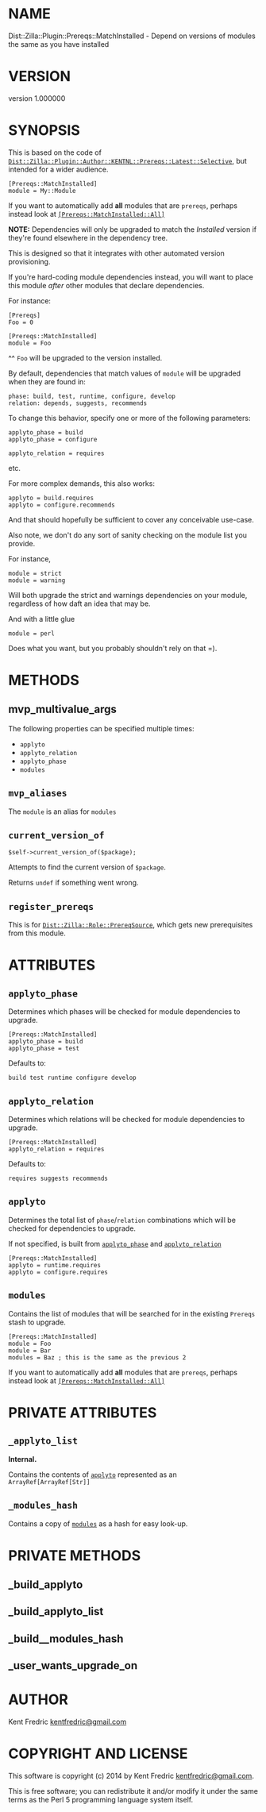 # NAME

Dist::Zilla::Plugin::Prereqs::MatchInstalled - Depend on versions of modules the same as you have installed

# VERSION

version 1.000000

# SYNOPSIS

This is based on the code of [`Dist::Zilla::Plugin::Author::KENTNL::Prereqs::Latest::Selective`](https://metacpan.org/pod/Dist::Zilla::Plugin::Author::KENTNL::Prereqs::Latest::Selective), but intended for a wider audience.

    [Prereqs::MatchInstalled]
    module = My::Module

If you want to automatically add **all** modules that are `prereqs`, perhaps instead look at [`[Prereqs::MatchInstalled::All]`](https://metacpan.org/pod/Dist::Zilla::Plugin::Prereqs::MatchInstalled::All)

**NOTE:** Dependencies will only be upgraded to match the _Installed_ version if they're found elsewhere in the dependency tree.

This is designed so that it integrates with other automated version provisioning.

If you're hard-coding module dependencies instead, you will want to place this module _after_ other modules that declare dependencies.

For instance:

    [Prereqs]
    Foo = 0

    [Prereqs::MatchInstalled]
    module = Foo

^^ `Foo` will be upgraded to the version installed.

By default, dependencies that match values of `module` will be upgraded when they are found in:

    phase: build, test, runtime, configure, develop
    relation: depends, suggests, recommends

To change this behavior, specify one or more of the following parameters:

    applyto_phase = build
    applyto_phase = configure

    applyto_relation = requires

etc.

For more complex demands, this also works:

    applyto = build.requires
    applyto = configure.recommends

And that should hopefully be sufficient to cover any conceivable use-case.

Also note, we don't do any sort of sanity checking on the module list you provide.

For instance,

    module = strict
    module = warning

Will both upgrade the strict and warnings dependencies on your module, regardless of how daft an idea that may be.

And with a little glue

    module = perl

Does what you want, but you probably shouldn't rely on that =).

# METHODS

## mvp\_multivalue\_args

The following properties can be specified multiple times:

- `applyto`
- `applyto_relation`
- `applyto_phase`
- `modules`

## `mvp_aliases`

The `module` is an alias for `modules`

## `current_version_of`

    $self->current_version_of($package);

Attempts to find the current version of `$package`.

Returns `undef` if something went wrong.

## `register_prereqs`

This is for [`Dist::Zilla::Role::PrereqSource`](https://metacpan.org/pod/Dist::Zilla::Role::PrereqSource), which gets new prerequisites
from this module.

# ATTRIBUTES

## `applyto_phase`

Determines which phases will be checked for module dependencies to upgrade.

    [Prereqs::MatchInstalled]
    applyto_phase = build
    applyto_phase = test

Defaults to:

    build test runtime configure develop

## `applyto_relation`

Determines which relations will be checked for module dependencies to upgrade.

    [Prereqs::MatchInstalled]
    applyto_relation = requires

Defaults to:

    requires suggests recommends

## `applyto`

Determines the total list of `phase`/`relation` combinations which will be checked for dependencies to upgrade.

If not specified, is built from [`applyto_phase`](#applyto_phase) and [`applyto_relation`](#applyto_relation)

    [Prereqs::MatchInstalled]
    applyto = runtime.requires
    applyto = configure.requires

## `modules`

Contains the list of modules that will be searched for in the existing `Prereqs` stash to upgrade.

    [Prereqs::MatchInstalled]
    module = Foo
    module = Bar
    modules = Baz ; this is the same as the previous 2

If you want to automatically add **all** modules that are `prereqs`, perhaps instead look at [`[Prereqs::MatchInstalled::All]`](https://metacpan.org/pod/Dist::Zilla::Plugin::Prereqs::MatchInstalled::All)

# PRIVATE ATTRIBUTES

## `_applyto_list`

**Internal.**

Contains the contents of [`applyto`](#applyto) represented as an `ArrayRef[ArrayRef[Str]]`

## `_modules_hash`

Contains a copy of [`modules`](#modules) as a hash for easy look-up.

# PRIVATE METHODS

## \_build\_applyto

## \_build\_applyto\_list

## \_build\_\_modules\_hash

## \_user\_wants\_upgrade\_on

# AUTHOR

Kent Fredric <kentfredric@gmail.com>

# COPYRIGHT AND LICENSE

This software is copyright (c) 2014 by Kent Fredric <kentfredric@gmail.com>.

This is free software; you can redistribute it and/or modify it under
the same terms as the Perl 5 programming language system itself.
